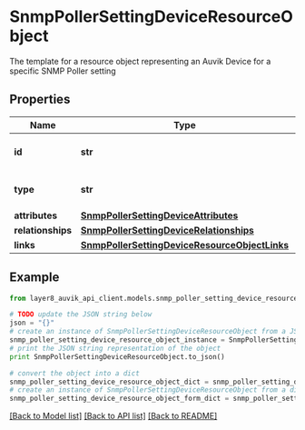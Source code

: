 # SnmpPollerSettingDeviceResourceObject

The template for a resource object representing an Auvik Device for a specific SNMP Poller setting

## Properties
Name | Type | Description | Notes
------------ | ------------- | ------------- | -------------
**id** | **str** | The unique identifier for a device | [optional] 
**type** | **str** | The type of object in the API | [optional] 
**attributes** | [**SnmpPollerSettingDeviceAttributes**](SnmpPollerSettingDeviceAttributes.md) |  | [optional] 
**relationships** | [**SnmpPollerSettingDeviceRelationships**](SnmpPollerSettingDeviceRelationships.md) |  | [optional] 
**links** | [**SnmpPollerSettingDeviceResourceObjectLinks**](SnmpPollerSettingDeviceResourceObjectLinks.md) |  | [optional] 

## Example

```python
from layer8_auvik_api_client.models.snmp_poller_setting_device_resource_object import SnmpPollerSettingDeviceResourceObject

# TODO update the JSON string below
json = "{}"
# create an instance of SnmpPollerSettingDeviceResourceObject from a JSON string
snmp_poller_setting_device_resource_object_instance = SnmpPollerSettingDeviceResourceObject.from_json(json)
# print the JSON string representation of the object
print SnmpPollerSettingDeviceResourceObject.to_json()

# convert the object into a dict
snmp_poller_setting_device_resource_object_dict = snmp_poller_setting_device_resource_object_instance.to_dict()
# create an instance of SnmpPollerSettingDeviceResourceObject from a dict
snmp_poller_setting_device_resource_object_form_dict = snmp_poller_setting_device_resource_object.from_dict(snmp_poller_setting_device_resource_object_dict)
```
[[Back to Model list]](../README.md#documentation-for-models) [[Back to API list]](../README.md#documentation-for-api-endpoints) [[Back to README]](../README.md)


